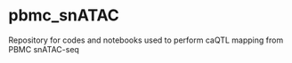 # pbmc_snATAC
Repository for codes and notebooks used to perform caQTL mapping from PBMC snATAC-seq 
